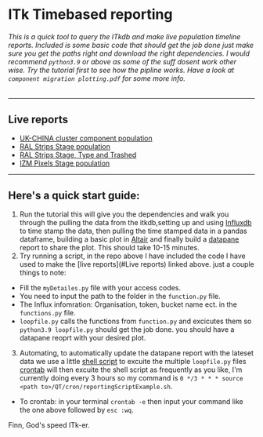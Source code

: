 # ITk Timebased reporting

###### This is a quick tool to query the ITkdb and make live population timeline reports. Included is some basic code that should get the job done just make sure you get the paths right and download the right dependencies. I would recommend ```python3.9``` or above as some of the suff dosent work other wise. Try the tutorial first to see how the pipline works. Have a look at ```component migration plotting.pdf``` for some more info.

---
## Live reports
- [UK-CHINA cluster component population](https://cloud.datapane.com/apps/9ArQjrk/component-migration-strips/)
- [RAL Strips Stage population](https://cloud.datapane.com/apps/XknbLgk/component-stage-population-strips/)
- [RAL Strips Stage, Type and Trashed](https://cloud.datapane.com/apps/dA9o997/component-stage-population-with-trashed-strips/)
- [IZM Pixels Stage population](https://cloud.datapane.com/apps/Xknbv9k/component-stage-population-pixels/)
---
## Here's a quick start guide:


1. Run the tutorial this will give you the dependencies and walk you through the pulling the data from the itkdb,setting up and using [Influxdb](https://docs.influxdata.com/influxdb/v2.0/install/) to time stamp the data, then pulling the time stamped data in a pandas dataframe, building a basic plot in [Altair](https://altair-viz.github.io/index.html) and finally build a [datapane](https://docs.datapane.com) report to share the plot. This should take 10-15 minutes.
2. Try running a script, in the repo above I have included the code I have used to make the [live reports](#Live reports) linked above. just a couple things to note:
- Fill the ```myDetailes.py``` file with your access codes.
- You need to input the path to the folder in the ```function.py``` file.
- The Influx infomration: Organisation, token, bucket name ect. in the ```functions.py``` file.
- ```loopfile.py``` calls the functions from ```function.py``` and excicutes them so ```python3.9 loopfile.py``` should get the job done. you should have a datapane reoprt with your desired plot.
3. Automating, to automatically update the datapane report with the lateset data we use a little [shell script](https://github.com/ZefRozario/ITk_component_population_Timeline_reporting/blob/main/cron/reportingScriptExample.sh) to excuite the multiple ```loopfile.py``` files [crontab](https://crontab.guru/) will then excuite the shell script as frequently as you like, I'm currently doing every 3 hours so my command is ```0 */3 * * * source <path to>/QT/cron/reportingScriptExample.sh```. 
- To  crontab: in your terminal ```crontab -e``` then input your command like the one above followed by ```esc :wq```.


Finn,
God's speed ITk-er. 
